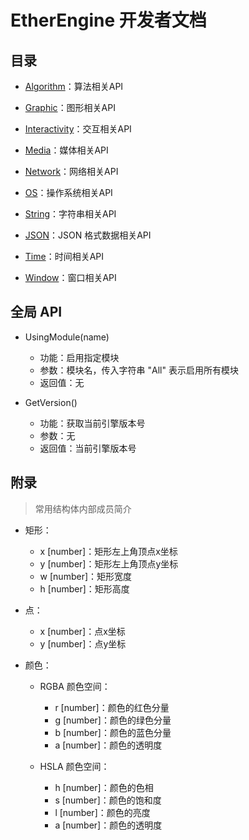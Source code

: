 # EtherEngine 开发者文档

## 目录

+ [Algorithm](Algorithm/index.md)：算法相关API

+ [Graphic](Graphic/index.md)：图形相关API

+ [Interactivity](Interactivity/index.md)：交互相关API

+ [Media](Media/index.md)：媒体相关API

+ [Network](Network/index.md)：网络相关API

+ [OS](OS/index.md)：操作系统相关API

+ [String](String/index.md)：字符串相关API

+ [JSON](JSON/index.md)：JSON 格式数据相关API

+ [Time](Time/index.md)：时间相关API

+ [Window](Window/index.md)：窗口相关API

## 全局 API

+ UsingModule(name)

    + 功能：启用指定模块
    + 参数：模块名，传入字符串 "All" 表示启用所有模块
    + 返回值：无

+ GetVersion()

    + 功能：获取当前引擎版本号
    + 参数：无
    + 返回值：当前引擎版本号

## 附录

> 常用结构体内部成员简介

+ 矩形：

    + x [number]：矩形左上角顶点x坐标
    + y [number]：矩形左上角顶点y坐标
    + w [number]：矩形宽度
    + h [number]：矩形高度

+ 点：

    + x [number]：点x坐标
    + y [number]：点y坐标

+ 颜色：

    + RGBA 颜色空间：

        + r [number]：颜色的红色分量
        + g [number]：颜色的绿色分量
        + b [number]：颜色的蓝色分量
        + a [number]：颜色的透明度

    + HSLA 颜色空间：
        
        + h [number]：颜色的色相
        + s [number]：颜色的饱和度
        + l [number]：颜色的亮度
        + a [number]：颜色的透明度